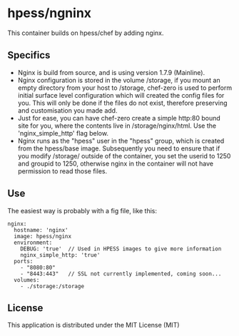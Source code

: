 # hpess/ngninx
This container builds on hpess/chef by adding nginx.

## Specifics
  - Nginx is build from source, and is using version 1.7.9 (Mainline).
  - Nginx configuration is stored in the volume /storage, if you mount an empty directory from your host to /storage, chef-zero is used to perform initial surface level configuration which will created the config files for you.  This will only be done if the files do not exist, therefore preserving and customisation you made add.
  - Just for ease, you can have chef-zero create a simple http:80 bound site for you, where the contents live in /storage/nginx/html.  Use the 'nginx_simple_http' flag below.
  - Nginx runs as the "hpess" user in the "hpess" group, which is created from the hpess/base image.  Subsequently you need to ensure that if you modify /storage/ outside of the container, you set the userid to 1250 and groupid to 1250, otherwise nginx in the container will not have permission to read those files.

## Use
The easiest way is probably with a fig file, like this:
```
nginx:
  hostname: 'nginx'
  image: hpess/nginx
  environment:
    DEBUG: 'true'  // Used in HPESS images to give more information
    nginx_simple_http: 'true'
  ports:
    - "8080:80"
    - "8443:443"   // SSL not currently implemented, coming soon...
  volumes:
    - ./storage:/storage
```

## License
This application is distributed under the MIT License (MIT)
